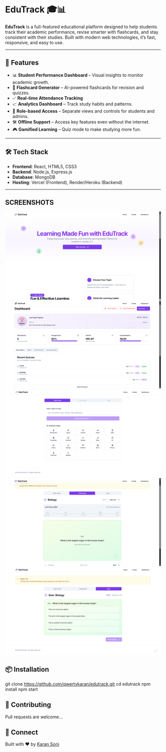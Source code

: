 # EduTrack 🎓📊

**EduTrack** is a full-featured educational platform designed to help students track their academic performance, revise smarter with flashcards, and stay consistent with their studies. Built with modern web technologies, it’s fast, responsive, and easy to use.

---

## 🚀 Features

- 📊 **Student Performance Dashboard** – Visual insights to monitor academic growth.
- 🧠 **Flashcard Generator** – AI-powered flashcards for revision and quizzes.
- ✅ **Real-time Attendance Tracking**
- 📈 **Analytics Dashboard** – Track study habits and patterns.
- 🔐 **Role-based Access** – Separate views and controls for students and admins.
- 🛠️ **Offline Support** – Access key features even without the internet.
- 🎮 **Gamified Learning** – Quiz mode to make studying more fun.

---

## 🛠️ Tech Stack

- **Frontend**: React, HTML5, CSS3
- **Backend**: Node.js, Express.js
- **Database**: MongoDB
- **Hosting**: Vercel (Frontend), Render/Heroku (Backend)

---

## SCREENSHOTS

![Home page](image-1.png)
![Dashboard](image-2.png)
![Home](image-3.png)
![Flashcard](image-4.png)
![Quiz](image-5.png)

## 📦 Installation

git clone https://github.com/qwertykaran/edutrack.git
cd edutrack
npm install
npm start

## 🙌 Contributing

Pull requests are welcome...

## 🔗 Connect

Built with ❤️ by [Karan Soni](https://github.com/qwertykaran)
